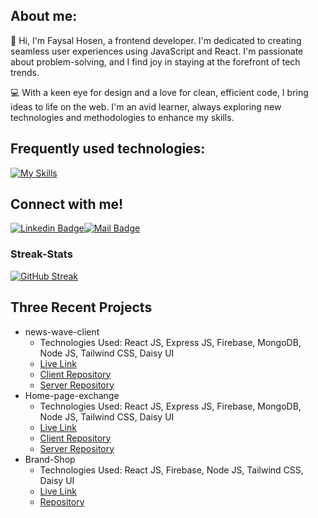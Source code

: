 

## About me:
👋 Hi, I'm Faysal Hosen, a frontend developer. I'm dedicated to creating seamless user experiences using JavaScript and React. I'm passionate about problem-solving, and I find joy in staying at the forefront of tech trends.

💻 With a keen eye for design and a love for clean, efficient code, I bring ideas to life on the web. I'm an avid learner, always exploring new technologies and methodologies to enhance my skills.

## Frequently used technologies:
[![My Skills](https://skillicons.dev/icons?i=html,css,js,tailwind,react,firebase,express,mongo,nodejs,git,figma)](https://skillicons.dev)

## Connect with me!

[![Linkedin Badge](https://img.shields.io/badge/LinkedIn-0077B5?style=for-the-badge&logo=linkedin&logoColor=white)](https://www.linkedin.com/in/faysal-hosen/)[![Mail Badge](https://img.shields.io/badge/Gmail-D14836?style=for-the-badge&logo=gmail&logoColor=white)](mailto:faysalhosen7025@gmail.com)


<h3>Streak-Stats</h3>
<a href="https://git.io/streak-stats"><img src="https://github-readme-streak-stats.herokuapp.com?user=faysalhosen&theme=violet-punch&card_width=900&type=png" alt="GitHub Streak" /></a>
 
## Three Recent Projects
- news-wave-client
    * Technologies Used: React JS, Express JS, Firebase, MongoDB, Node JS, Tailwind CSS, Daisy UI
    * [Live Link](https://news-wave-af65c.web.app/) 
    * [Client Repository](https://github.com/faysalhosen/news-wave-client) 
    * [Server Repository](https://github.com/faysalhosen/news-wave-server)
- Home-page-exchange
    * Technologies Used: React JS, Express JS, Firebase, MongoDB, Node JS, Tailwind CSS, Daisy UI
    * [Live Link](https://home-page-exchange-7e278.web.app/)
    * [Client Repository](https://github.com/faysalhosen/Home-page-exchange-client) 
    * [Server Repository](https://github.com/faysalhosen/Home-page-exchange-server)
- Brand-Shop
    * Technologies Used: React JS, Firebase, Node JS, Tailwind CSS, Daisy UI
    * [Live Link](https://brand-shop-client-644a6.web.app/)
    * [Repository](https://github.com/faysalhosen/brand-shop-client) 

